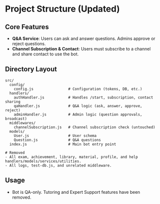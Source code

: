 # Project Structure (Updated)

## Core Features
- **Q&A Service**: Users can ask and answer questions. Admins approve or reject questions.
- **Channel Subscription & Contact**: Users must subscribe to a channel and share contact to use the bot.

## Directory Layout

```
src/
  config/
    config.js                # Configuration (tokens, DB, etc.)
  handlers/
    authHandler.js           # Handles /start, subscription, contact sharing
    qaHandler.js             # Q&A logic (ask, answer, approve, reject)
    adminHandler.js          # Admin logic (question approvals, broadcast)
  middlewares/
    channelSubscription.js   # Channel subscription check (untouched)
  models/
    User.js                  # User schema
    Question.js              # Q&A questions
  index.js                   # Main bot entry point

# Removed
- All exam, achievement, library, material, profile, and help handlers/models/services/utilities.
- All logs, test-db.js, and unrelated middleware.
```

## Usage
- Bot is QA-only. Tutoring and Expert Support features have been removed.
